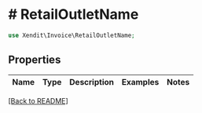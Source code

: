 # # RetailOutletName


```php
use Xendit\Invoice\RetailOutletName;
```

## Properties

Name | Type | Description | Examples | Notes
------------ | ------------- | ------------- | ------------- | ------------- 

[[Back to README]](../../README.md)
